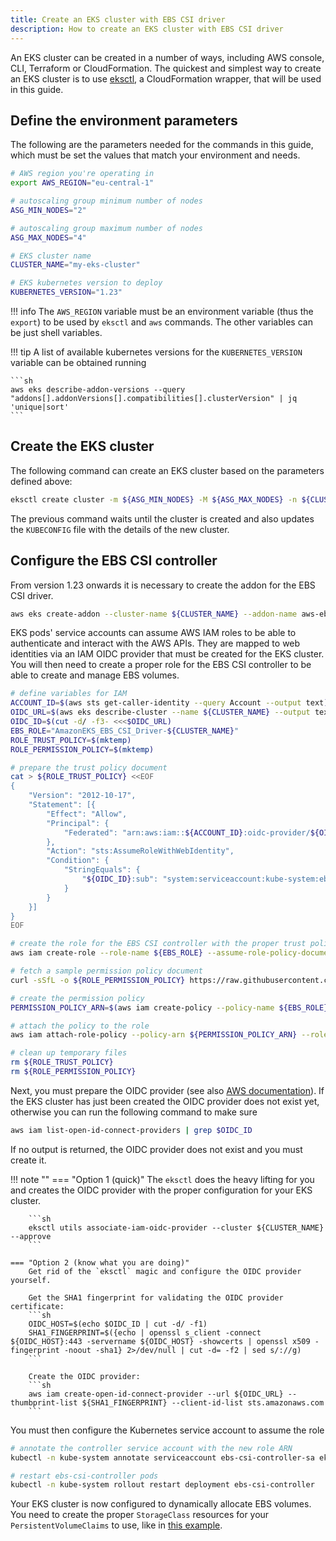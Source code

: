 ```yaml
---
title: Create an EKS cluster with EBS CSI driver
description: How to create an EKS cluster with EBS CSI driver
---
```


An EKS cluster can be created in a number of ways, including AWS console, CLI, Terraform or CloudFormation.
The quickest and simplest way to create an EKS cluster is to use [eksctl](https://eksctl.io/),
a CloudFormation wrapper, that will be used in this guide.

## Define the environment parameters

The following are the parameters needed for the commands in this guide,
which must be set the values that match your environment and needs.

```sh
# AWS region you're operating in
export AWS_REGION="eu-central-1"

# autoscaling group minimum number of nodes
ASG_MIN_NODES="2"

# autoscaling group maximum number of nodes
ASG_MAX_NODES="4"

# EKS cluster name
CLUSTER_NAME="my-eks-cluster"

# EKS kubernetes version to deploy
KUBERNETES_VERSION="1.23"
```

!!! info
    The `AWS_REGION` variable must be an environment variable (thus the `export`)
    to be used by `eksctl` and `aws` commands.
    The other variables can be just shell variables.

!!! tip
    A list of available kubernetes versions for the `KUBERNETES_VERSION` variable can be obtained running
   
    ```sh
    aws eks describe-addon-versions --query "addons[].addonVersions[].compatibilities[].clusterVersion" | jq 'unique|sort'
    ```

## Create the EKS cluster

The following command can create an EKS cluster based on the parameters defined above:

```sh
eksctl create cluster -m ${ASG_MIN_NODES} -M ${ASG_MAX_NODES} -n ${CLUSTER_NAME} --version ${KUBERNETES_VERSION}
```

The previous command waits until the cluster is created and also updates the `KUBECONFIG` file with the details of the new cluster.

## Configure the EBS CSI controller

From version 1.23 onwards it is necessary to create the addon for the EBS CSI driver.

```sh
aws eks create-addon --cluster-name ${CLUSTER_NAME} --addon-name aws-ebs-csi-driver
```

EKS pods' service accounts can assume AWS IAM roles to be able to authenticate and interact with
the AWS APIs.
They are mapped to web identities via an IAM OIDC provider that must be created for the EKS cluster.
You will then need to create a proper role for the EBS CSI controller to be able to create and manage
EBS volumes.

```sh
# define variables for IAM
ACCOUNT_ID=$(aws sts get-caller-identity --query Account --output text)
OIDC_URL=$(aws eks describe-cluster --name ${CLUSTER_NAME} --output text --query "cluster.identity.oidc.issuer")
OIDC_ID=$(cut -d/ -f3- <<<$OIDC_URL)
EBS_ROLE="AmazonEKS_EBS_CSI_Driver-${CLUSTER_NAME}"
ROLE_TRUST_POLICY=$(mktemp)
ROLE_PERMISSION_POLICY=$(mktemp)

# prepare the trust policy document
cat > ${ROLE_TRUST_POLICY} <<EOF
{
    "Version": "2012-10-17",
    "Statement": [{
        "Effect": "Allow",
        "Principal": {
            "Federated": "arn:aws:iam::${ACCOUNT_ID}:oidc-provider/${OIDC_ID}"
        },
        "Action": "sts:AssumeRoleWithWebIdentity",
        "Condition": {
            "StringEquals": {
                "${OIDC_ID}:sub": "system:serviceaccount:kube-system:ebs-csi-controller-sa"
            }
        }
    }]
}
EOF

# create the role for the EBS CSI controller with the proper trust policy
aws iam create-role --role-name ${EBS_ROLE} --assume-role-policy-document file://${ROLE_TRUST_POLICY}

# fetch a sample permission policy document
curl -sSfL -o ${ROLE_PERMISSION_POLICY} https://raw.githubusercontent.com/kubernetes-sigs/aws-ebs-csi-driver/master/docs/example-iam-policy.json

# create the permission policy
PERMISSION_POLICY_ARN=$(aws iam create-policy --policy-name ${EBS_ROLE} --policy-document file://${ROLE_PERMISSION_POLICY} --query Policy.Arn --output text)

# attach the policy to the role
aws iam attach-role-policy --policy-arn ${PERMISSION_POLICY_ARN} --role-name ${EBS_ROLE}

# clean up temporary files
rm ${ROLE_TRUST_POLICY}
rm ${ROLE_PERMISSION_POLICY}
```

Next, you must prepare the OIDC provider (see also [AWS documentation][eks-oidc]).
If the EKS cluster has just been created the OIDC provider does not exist yet,
otherwise you can run the following command to make sure

```sh
aws iam list-open-id-connect-providers | grep $OIDC_ID
```

If no output is returned, the OIDC provider does not exist and you must create it.

!!! note ""
    === "Option 1 (quick)"
        The `eksctl` does the heavy lifting for you and creates
        the OIDC provider with the proper configuration for your EKS cluster.

        ```sh
        eksctl utils associate-iam-oidc-provider --cluster ${CLUSTER_NAME} --approve
        ```

    === "Option 2 (know what you are doing)"
        Get rid of the `eksctl` magic and configure the OIDC provider yourself.

        Get the SHA1 fingerprint for validating the OIDC provider certificate:
        ```sh
        OIDC_HOST=$(echo $OIDC_ID | cut -d/ -f1)
        SHA1_FINGERPRINT=$({echo | openssl s_client -connect ${OIDC_HOST}:443 -servername ${OIDC_HOST} -showcerts | openssl x509 -fingerprint -noout -sha1} 2>/dev/null | cut -d= -f2 | sed s/://g)
        ```
        
        Create the OIDC provider:
        ```sh
        aws iam create-open-id-connect-provider --url ${OIDC_URL} --thumbprint-list ${SHA1_FINGERPRINT} --client-id-list sts.amazonaws.com
        ```

You must then configure the Kubernetes service account to assume the role

```sh
# annotate the controller service account with the new role ARN
kubectl -n kube-system annotate serviceaccount ebs-csi-controller-sa eks.amazonaws.com/role-arn=arn:aws:iam::${ACCOUNT_ID}:role/${EBS_ROLE}

# restart ebs-csi-controller pods
kubectl -n kube-system rollout restart deployment ebs-csi-controller
```

Your EKS cluster is now configured to dynamically allocate EBS volumes.
You need to create the proper `StorageClass` resources for your `PersistentVolumeClaims` to use,
like in [this example][dynamic-provisioning-example].

[eks-oidc]: https://docs.aws.amazon.com/eks/latest/userguide/enable-iam-roles-for-service-accounts.html
[dynamic-provisioning-example]: https://github.com/kubernetes-sigs/aws-ebs-csi-driver/tree/master/examples/kubernetes/dynamic-provisioning
